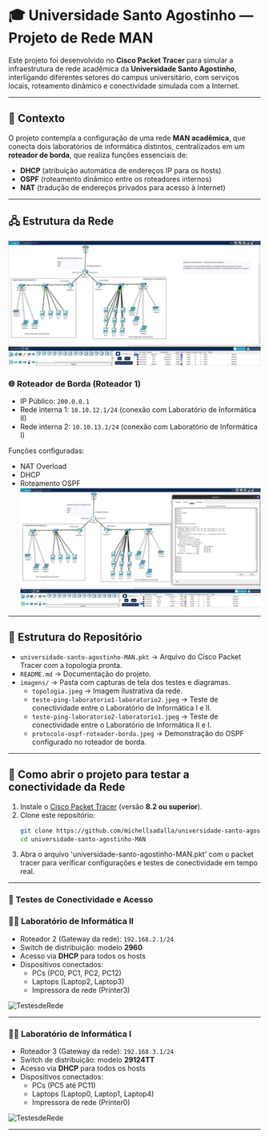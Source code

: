 # 🎓 Universidade Santo Agostinho — Projeto de Rede MAN

Este projeto foi desenvolvido no **Cisco Packet Tracer** para simular a infraestrutura de rede acadêmica da **Universidade Santo Agostinho**, interligando diferentes setores do campus universitário, com serviços locais, roteamento dinâmico e conectividade simulada com a Internet.

---

## 📖 Contexto

O projeto contempla a configuração de uma rede **MAN acadêmica**, que conecta dois laboratórios de informática distintos, centralizados em um **roteador de borda**, que realiza funções essenciais de:

- **DHCP** (atribuição automática de endereços IP para os hosts)
- **OSPF** (roteamento dinâmico entre os roteadores internos)
- **NAT** (tradução de endereços privados para acesso à Internet)

---

## 🖧 Estrutura da Rede

![Topologia](imagens/topologia.jpeg)

### 🌐 Roteador de Borda (Roteador 1)

- IP Público: `200.0.0.1`
- Rede interna 1: `10.10.12.1/24` (conexão com Laboratório de Informática II)
- Rede interna 2: `10.10.13.1/24` (conexão com Laboratório de Informática I)

Funções configuradas:

- NAT Overload
- DHCP
- Roteamento OSPF
  ![ProtocoloOSPF](imagens/protocolo-ospf-roteador-borda.jpeg)

---

## 📂 Estrutura do Repositório

- `universidade-santo-agostinho-MAN.pkt` → Arquivo do Cisco Packet Tracer com a topologia pronta.  
- `README.md` → Documentação do projeto.  
- `imagens/` → Pasta com capturas de tela dos testes e diagramas.  
  - `topologia.jpeg` → Imagem ilustrativa da rede.  
  - `teste-ping-laboratorio1-laboratorio2.jpeg` → Teste de conectividade entre o Laboratório de Informática I e II.  
  - `teste-ping-laboratorio2-laboratorio1.jpeg` → Teste de conectividade entre o Laboratório de Informática II e I.  
  - `protocolo-ospf-roteador-borda.jpeg` → Demonstração do OSPF configurado no roteador de borda.  

---

## 🚀 Como abrir o projeto para testar a conectividade da Rede

1. Instale o [Cisco Packet Tracer]([https://www.netacad.com/courses/packet-tracer](https://www.netacad.com/pt/articles/news/download-cisco-packet-tracer?courseLang=pt-BR)) (versão **8.2 ou superior**).  
2. Clone este repositório:
   ```bash
   git clone https://github.com/michellsadalla/universidade-santo-agostinho-MAN.git
   cd universidade-santo-agostinho-MAN
3. Abra o arquivo 'universidade-santo-agostinho-MAN.pkt' com o packet tracer para verificar configurações e testes de conectividade em tempo real.

---

### 📡 Testes de Conectividade e Acesso

### 🧑‍💻 Laboratório de Informática II

- Roteador 2 (Gateway da rede): `192.168.2.1/24`
- Switch de distribuição: modelo **2960**
- Acesso via **DHCP** para todos os hosts
- Dispositivos conectados:
  - PCs (PC0, PC1, PC2, PC12)
  - Laptops (Laptop2, Laptop3)
  - Impressora de rede (Printer3)

![TestesdeRede](imagens/teste-ping-laboratorio2-laboratorio1.jpeg)

---

### 🧑‍💻 Laboratório de Informática I

- Roteador 3 (Gateway da rede): `192.168.3.1/24`
- Switch de distribuição: modelo **29124TT**
- Acesso via **DHCP** para todos os hosts
- Dispositivos conectados:
  - PCs (PC5 até PC11)
  - Laptops (Laptop0, Laptop1, Laptop4)
  - Impressora de rede (Printer0)

![TestesdeRede](imagens/teste-ping-laboratorio1-laboratorio2.jpeg)

---
